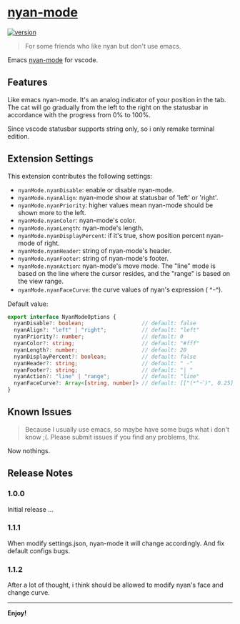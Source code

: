 # [nyan-mode](https://github.com/zakudriver/nyan-mode-vscode)

<a href="https://github.com/zakudriver/nyan-mode-vscode">
  <img alt="version" src="https://vsmarketplacebadge.apphb.com/version-short/zakudriver.nyan-mode.svg" />
</a>

>For some friends who like nyan but don't use emacs.

Emacs [nyan-mode](https://github.com/TeMPOraL/nyan-mode) for vscode.

## Features

Like emacs nyan-mode. It's an analog indicator of your position in the tab. The cat will go gradually from the left to the right on the statusbar in accordance with the progress from 0% to 100%.

Since vscode statusbar supports string only, so i only remake terminal edition.

## Extension Settings

This extension contributes the following settings:

* `nyanMode.nyanDisable`: enable or disable nyan-mode.
* `nyanMode.nyanAlign`: nyan-mode show at statusbar of 'left' or 'right'.
* `nyanMode.nyanPriority`: higher values mean nyan-mode should be shown more to the left.
* `nyanMode.nyanColor`: nyan-mode's color.
* `nyanMode.nyanLength`: nyan-mode's length.
* `nyanMode.nyanDisplayPercent`: if it's true, show position percent nyan-mode of right.
* `nyanMode.nyanHeader`: string of nyan-mode's header.
* `nyanMode.nyanFooter`: string of nyan-mode's footer.
* `nyanMode.nyanAction`: nyan-mode's move mode. The "line" mode is based on the line where the cursor resides, and the "range" is based on the view range.
* `nyanMode.nyanFaceCurve`: the curve values of nyan's expression ( ^ｰ^).


Default value:
```typescript
export interface NyanModeOptions {
  nyanDisable?: boolean;                  // default: false
  nyanAlign?: "left" | "right";           // default: "left"
  nyanPriority?: number;                  // default: 0
  nyanColor?: string;                     // default: "#fff"
  nyanLength?: number;                    // default: 20
  nyanDisplayPercent?: boolean;           // default: false
  nyanHeader?: string;                    // default: " -"
  nyanFooter?: string;                    // default: "| "
  nyanAction?: "line" | "range";          // default: "line"
  nyanFaceCurve?: Array<[string, number]> // default: [["(*^ｰﾟ)", 0.25], ["( ^ｰ^)", 0.5], ["(^ｰ^ )", 0.75], ["(ﾟｰ^*)", 1]]
}
```

## Known Issues

>Because I usually use emacs, so maybe have some bugs what i don't know ;(. Please submit issues if you find any problems, thx.

Now nothings.

## Release Notes

### 1.0.0

Initial release ...

### 1.1.1

When modify settings.json, nyan-mode it will change accordingly.
And fix default configs bugs.

### 1.1.2

After a lot of thought, i think should be allowed to modify nyan's face and change curve.

---

**Enjoy!**
